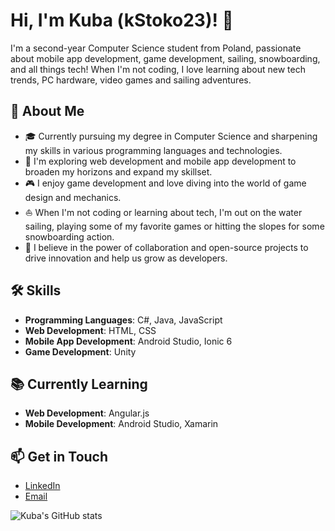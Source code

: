 # Hi, I'm Kuba (kStoko23)! 👋

<!--![Banner image showcasing Kuba's passion for coding, sailing, and snowboarding](https://example.com/path-to-banner-image/banner.jpg)-->

I'm a second-year Computer Science student from Poland, passionate about mobile app development, game development, sailing, snowboarding, and all things tech! When I'm not coding, I love learning about new tech trends, PC hardware, video games and sailing adventures.

## 🚀 About Me

- 🎓 Currently pursuing my degree in Computer Science and sharpening my skills in various programming languages and technologies.
- 🌱 I'm exploring web development and mobile app development to broaden my horizons and expand my skillset.
- 🎮 I enjoy game development and love diving into the world of game design and mechanics.
- ⛵️ When I'm not coding or learning about tech, I'm out on the water sailing, playing some of my favorite games or hitting the slopes for some snowboarding action.
- 💬 I believe in the power of collaboration and open-source projects to drive innovation and help us grow as developers.

## 🛠 Skills

- **Programming Languages**: C#, Java, JavaScript
- **Web Development**: HTML, CSS
- **Mobile App Development**: Android Studio, Ionic 6
- **Game Development**: Unity

## 📚 Currently Learning

- **Web Development**: Angular.js
- **Mobile Development**: Android Studio, Xamarin

## 📫 Get in Touch

- [LinkedIn](https://www.linkedin.com/in/jakub-stokowski-763baa232/)
- [Email](j.stokowskii23@gmail.com)

![Kuba's GitHub stats](https://github-readme-stats.vercel.app/api?username=kStoko23&show_icons=true&theme=github_dark)
